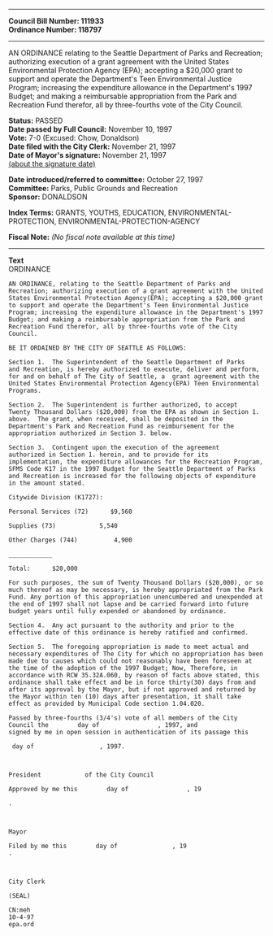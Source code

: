 * * * * *  
  
**Council Bill Number: [](#h0)[](#h2)111933**   
**Ordinance Number: 118797**  
  
* * * * *  
  
AN ORDINANCE relating to the Seattle Department of Parks and Recreation; authorizing execution of a grant agreement with the United States Environmental Protection Agency (EPA); accepting a $20,000 grant to support and operate the Department's Teen Environmental Justice Program; increasing the expenditure allowance in the Department's 1997 Budget; and making a reimbursable appropriation from the Park and Recreation Fund therefor, all by three-fourths vote of the City Council.  
  
**Status:** PASSED   
**Date passed by Full Council:** November 10, 1997   
**Vote:** 7-0 (Excused: Chow, Donaldson)   
**Date filed with the City Clerk:** November 21, 1997   
**Date of Mayor's signature:** November 21, 1997   
[(about the signature date)](/~public/approvaldate.htm)   
  
  
**Date introduced/referred to committee:** October 27, 1997   
**Committee:** Parks, Public Grounds and Recreation   
**Sponsor:** DONALDSON   
  
**Index Terms:** GRANTS, YOUTHS, EDUCATION, ENVIRONMENTAL-PROTECTION, ENVIRONMENTAL-PROTECTION-AGENCY  
  
**Fiscal Note:** *(No fiscal note available at this time)*  
  
* * * * *  
  
**Text**  
    ORDINANCE               
  
    AN ORDINANCE, relating to the Seattle Department of Parks and  
    Recreation; authorizing execution of a grant agreement with the United  
    States Environmental Protection Agency(EPA); accepting a $20,000 grant  
    to support and operate the Department's Teen Environmental Justice  
    Program; increasing the expenditure allowance in the Department's 1997  
    Budget; and making a reimbursable appropriation from the Park and  
    Recreation Fund therefor, all by three-fourths vote of the City  
    Council.  
  
    BE IT ORDAINED BY THE CITY OF SEATTLE AS FOLLOWS:  
  
    Section 1.  The Superintendent of the Seattle Department of Parks  
    and Recreation, is hereby authorized to execute, deliver and perform,  
    for and on behalf of The City of Seattle, a  grant agreement with the  
    United States Environmental Protection Agency(EPA) Teen Environmental  
    Programs.  
  
    Section 2.  The Superintendent is further authorized, to accept  
    Twenty Thousand Dollars ($20,000) from the EPA as shown in Section 1.  
    above.  The grant, when received, shall be deposited in the  
    Department's Park and Recreation Fund as reimbursement for the  
    appropriation authorized in Section 3. below.  
  
    Section 3.  Contingent upon the execution of the agreement  
    authorized in Section 1. herein, and to provide for its  
    implementation, the expenditure allowances for the Recreation Program,  
    SFMS Code K17 in the 1997 Budget for the Seattle Department of Parks  
    and Recreation is increased for the following objects of expenditure  
    in the amount stated.  
  
    Citywide Division (K1727):  
  
    Personal Services (72)      $9,560  
  
    Supplies (73)            5,540  
  
    Other Charges (744)          4,900  
  
    ____________  
  
    Total:      $20,000  
  
    For such purposes, the sum of Twenty Thousand Dollars ($20,000), or so  
    much thereof as may be necessary, is hereby appropriated from the Park  
    Fund. Any portion of this appropriation unencumbered and unexpended at  
    the end of 1997 shall not lapse and be carried forward into future  
    budget years until fully expended or abandoned by ordinance.  
  
    Section 4.  Any act pursuant to the authority and prior to the  
    effective date of this ordinance is hereby ratified and confirmed.  
  
    Section 5.  The foregoing appropriation is made to meet actual and  
    necessary expenditures of The City for which no appropriation has been  
    made due to causes which could not reasonably have been foreseen at  
    the time of the adoption of the 1997 Budget; Now, Therefore, in  
    accordance with RCW 35.32A.060, by reason of facts above stated, this  
    ordinance shall take effect and be in force thirty(30) days from and  
    after its approval by the Mayor, but if not approved and returned by  
    the Mayor within ten (10) days after presentation, it shall take  
    effect as provided by Municipal Code section 1.04.020.  
  
    Passed by three-fourths (3/4's) vote of all members of the City  
    Council the        day of                , 1997, and  
    signed by me in open session in authentication of its passage this   
  
     day of                  , 1997.  
  
                                              
  
    President            of the City Council  
  
    Approved by me this        day of                , 19  
  
    .  
  
                                              
  
    Mayor  
  
    Filed by me this        day of               , 19  
    .  
  
                                              
  
    City Clerk  
  
    (SEAL)  
  
    CN:meh  
    10-4-97  
    epa.ord  

